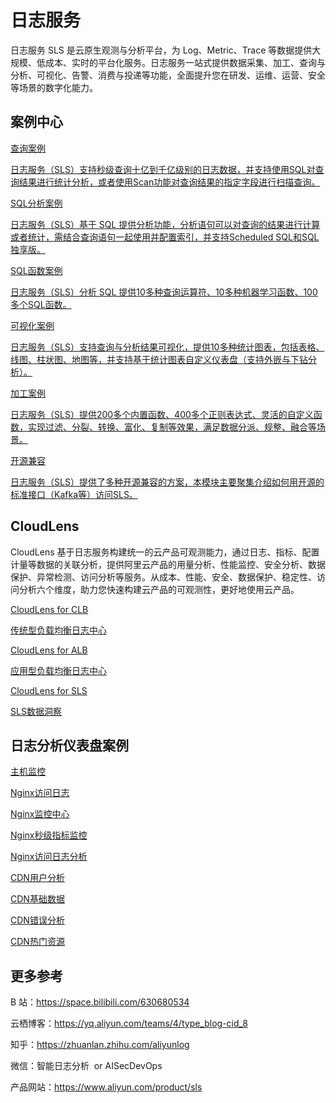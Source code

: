 # 日志服务

日志服务 SLS 是云原生观测与分析平台，为 Log、Metric、Trace 等数据提供大规模、低成本、实时的平台化服务。日志服务一站式提供数据采集、加工、查询与分析、可视化、告警、消费与投递等功能，全面提升您在研发、运维、运营、安全等场景的数字化能力。

## 案例中心

<div class="vt-box-container next-steps">
  <a class="vt-box" href="/doc/searchdemo/query/search_with_index.html">
    <p class="next-steps-link">查询案例</p>
    <p class="next-steps-caption">日志服务（SLS）支持秒级查询十亿到千亿级别的日志数据，并支持使用SQL对查询结果进行统计分析，或者使用Scan功能对查询结果的指定字段进行扫描查询。</p>
  </a>
  <a class="vt-box" href="/doc/sqldemo/">
    <p class="next-steps-link">SQL分析案例</p>
    <p class="next-steps-caption">日志服务（SLS）基于 SQL 提供分析功能，分析语句可以对查询的结果进行计算或者统计，需结合查询语句一起使用并配置索引，并支持Scheduled SQL和SQL独享版。</p>
  </a>
  <a class="vt-box" href="/doc/sqlfunction/">
    <p class="next-steps-link">SQL函数案例</p>
    <p class="next-steps-caption">日志服务（SLS）分析 SQL 提供10多种查询运算符、10多种机器学习函数、100多个SQL函数。</p>
  </a>
</div>

<div class="vt-box-container next-steps margin-top-20">
  <a class="vt-box" href="/doc/visulization/">
    <p class="next-steps-link">可视化案例</p>
    <p class="next-steps-caption">日志服务（SLS）支持查询与分析结果可视化，提供10多种统计图表，包括表格、线图、柱状图、地图等，并支持基于统计图表自定义仪表盘（支持外嵌与下钻分析）。</p>
  </a>
  <a class="vt-box" href="/doc/dataprocessdemo/">
    <p class="next-steps-link">加工案例</p>
    <p class="next-steps-caption">日志服务（SLS）提供200多个内置函数、400多个正则表达式、灵活的自定义函数，实现过滤、分裂、转换、富化、复制等效果，满足数据分派、规整、融合等场景。</p>
  </a>
  <a class="vt-box" href="/doc/oscompatibledemo/">
    <p class="next-steps-link">开源兼容</p>
    <p class="next-steps-caption">日志服务（SLS）提供了多种开源兼容的方案，本模块主要聚集介绍如何用开源的标准接口（Kafka等）访问SLS。</p>
  </a>
</div>

## CloudLens

CloudLens 基于日志服务构建统一的云产品可观测能力，通过日志、指标、配置计量等数据的关联分析，提供阿里云产品的用量分析、性能监控、安全分析、数据保护、异常检测、访问分析等服务。从成本、性能、安全、数据保护、稳定性、访问分析六个维度，助力您快速构建云产品的可观测性，更好地使用云产品。

<div class="vt-box-container next-steps margin-top-20">
  <a class="vt-box" href="https://sls.aliyun.com/doc/playground/demo.html?dest=/lognext/app/lens/clb" target="_blank">
    <p class="next-steps-link">CloudLens for CLB</p>
    <p class="next-steps-caption">传统型负载均衡日志中心</p>
  </a>
    <a class="vt-box" href="https://sls.aliyun.com/doc/playground/demo.html?dest=/lognext/app/lens/alb" target="_blank">
    <p class="next-steps-link">CloudLens for ALB</p>
    <p class="next-steps-caption">应用型负载均衡日志中心</p>
  </a>
  <a class="vt-box" href="https://sls.aliyun.com/doc/playground/demo.html?dest=/lognext/app/lens/sls" target="_blank">
    <p class="next-steps-link">CloudLens for SLS</p>
    <p class="next-steps-caption">SLS数据洞察</p>
  </a>
</div>

## 日志分析仪表盘案例

<div class="vt-box-container vt-box-container-thin next-steps margin-top-20">
  <a class="vt-box" href="https://sls.aliyun.com/doc/playground/demo.html?dest=%2Flognext%2Fproject%2Fhost-monitor-demo-log%2Fdashboard%2Fsls_host_host-monitor-metric%3FisShare%3Dtrue" target="_blank">
    <p class="next-steps-link">主机监控</p>
  </a>
    <a class="vt-box" href="https://sls.aliyun.com/doc/playground/demo.html?dest=/lognext/project/nginx-demo-log/dashboard/nginx-access-log_nginx_dashboard_cn%3FisShare%3Dtrue" target="_blank">
    <p class="next-steps-link">Nginx访问日志</p>
  </a>
  <a class="vt-box" href="https://sls.aliyun.com/doc/playground/demo.html?dest=/lognext/project/nginx-demo-log/dashboard/nginx-access-log-metrics_nginx_monitoring_cn%3FisShare%3Dtrue" target="_blank">
    <p class="next-steps-link">Nginx监控中心</p>
  </a>
</div>
<div class="vt-box-container vt-box-container-thin next-steps margin-top-20">
  <a class="vt-box" href="https://sls.aliyun.com/doc/playground/demo.html?dest=/lognext/project/nginx-demo-log/dashboard/nginx-access-log-metrics_nginx_detail_monitoring_cn%3FisShare%3Dtrue" target="_blank">
    <p class="next-steps-link">Nginx秒级指标监控</p>
  </a>
    <a class="vt-box" href="https://sls.aliyun.com/doc/playground/demo.html?dest=/lognext/project/nginx-demo-log/dashboard/nginx-access-log-metrics_nginx_access_cn%3FisShare%3Dtrue" target="_blank">
    <p class="next-steps-link">Nginx访问日志分析</p>
  </a>
  <a class="vt-box" href="https://sls.aliyun.com/doc/playground/demo.html?dest=/lognext/project/cdn-demo-log/dashboard/cdn_user_analyze_cn_cdn-access-log%3FisShare%3Dtrue" target="_blank">
    <p class="next-steps-link">CDN用户分析</p>
  </a>
</div>
<div class="vt-box-container vt-box-container-thin next-steps margin-top-20">
  <a class="vt-box" href="https://sls.aliyun.com/doc/playground/demo.html?dest=/lognext/project/cdn-demo-log/dashboard/cdn_basic_cn_cdn-access-log%3FisShare%3Dtrue" target="_blank">
    <p class="next-steps-link">CDN基础数据</p>
  </a>
    <a class="vt-box" href="https://sls.aliyun.com/doc/playground/demo.html?dest=/lognext/project/cdn-demo-log/dashboard/cdn_error_detect_cn_cdn-access-log%3FisShare%3Dtrue" target="_blank">
    <p class="next-steps-link">CDN错误分析</p>
  </a>
  <a class="vt-box" href="https://sls.aliyun.com/doc/playground/demo.html?dest=/lognext/project/cdn-demo-log/dashboard/cdn_popular_resources_cn_cdn-access-log%3FisShare%3Dtrue" target="_blank">
    <p class="next-steps-link">CDN热门资源</p>
  </a>
</div>

## 更多参考

B 站：https://space.bilibili.com/630680534

云栖博客：https://yq.aliyun.com/teams/4/type_blog-cid_8

知乎：https://zhuanlan.zhihu.com/aliyunlog

微信：智能日志分析  or AISecDevOps

产品网站：https://www.aliyun.com/product/sls
